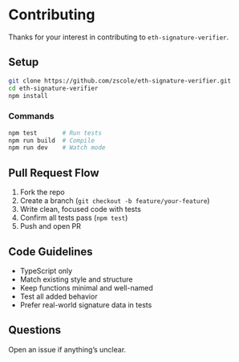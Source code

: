 # Contributing

Thanks for your interest in contributing to `eth-signature-verifier`.

## Setup

```bash
git clone https://github.com/zscole/eth-signature-verifier.git
cd eth-signature-verifier
npm install
````

### Commands

```bash
npm test       # Run tests
npm run build  # Compile
npm run dev    # Watch mode
```

## Pull Request Flow 

1. Fork the repo
2. Create a branch (`git checkout -b feature/your-feature`)
3. Write clean, focused code with tests
4. Confirm all tests pass (`npm test`)
5. Push and open PR

## Code Guidelines

* TypeScript only
* Match existing style and structure
* Keep functions minimal and well-named
* Test all added behavior
* Prefer real-world signature data in tests

## Questions

Open an issue if anything’s unclear.

 